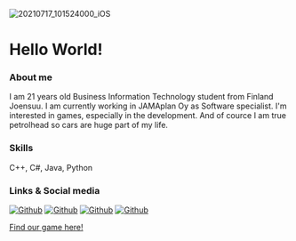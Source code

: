 ![20210717_101524000_iOS](https://user-images.githubusercontent.com/64532516/126114638-173689f7-cd6c-48cc-86ef-4d91669a0ec4.jpg)
# Hello World!

### About me
I am 21 years old Business Information Technology student from Finland Joensuu.
I am currently working in JAMAplan Oy as Software specialist. I'm interested in games, especially in the development. And of cource I am true petrolhead so cars are huge part of my life.

### Skills
C++, C#, Java, Python

### Links & Social media

<a href="https://www.linkedin.com/in/aleksi-putkonen-4230761a6/" target="_blank"><img alt="Github" src="https://img.shields.io/badge/linkedin-%230077B5.svg?&style=for-the-badge&logo=linkedin&logoColor=white"></a>
<a href="https://github.com/AlfaMikePapa" target="_blank"><img alt="Github" src="https://img.shields.io/badge/GitHub-100000?style=for-the-badge&logo=github&logoColor=white"></a>
<a href="https://www.instagram.com/aleksiputkone/" target="_blank"><img alt="Github" src="https://img.shields.io/badge/Instagram-E4405F?style=for-the-badge&logo=instagram&logoColor=white"></a>
<a href="https://www.reddit.com/user/RoleXeiXD" target="_blank"><img alt="Github" src="https://img.shields.io/badge/Reddit-FF4500?style=for-the-badge&logo=reddit&logoColor=white"></a>

[Find our game here!](https://rykae.itch.io/btl)

